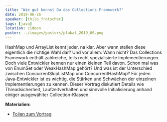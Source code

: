 ```yaml
---
title: "Wie gut kennst Du das Collections Framework?"
date: 2019-06-26
speaker: [thilo_frotscher]
tags: [java]
location: cideon
poster: ../images/posters/plakat_2019_06.png
---
```


HashMap und ArrayList kennt jeder, na klar. Aber wann stellen diese eigentlich die richtige Wahl dar? Und vor allem:
Wann nicht? Das Collections Framework enthält zahlreiche, teils recht spezialisierte Implementierungen. Doch viele
Entwickler kennen nur einen kleinen Teil davon. Schon mal was von EnumSet oder WeakHashMap gehört? Und was ist der
Unterschied zwischen ConcurrentSkipListMap und ConcurrentHashMap? Für jeden Java-Entwickler ist es wichtig, die Stärken
und Schwächen der einzelnen Implementierungen zu kennen. Dieser Vortrag diskutiert Details wie Threadsicherheit,
Laufzeitverhalten und sinnvolle Initialisierung anhand einiger ausgewählter Collection-Klassen.

**Materialien:**

- [Folien zum Vortrag](/downloads/juggr_java_collections.pdf)
